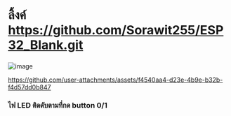 # ลิ้งค์ https://github.com/Sorawit255/ESP32_Blank.git
###
![image](https://github.com/user-attachments/assets/0e241fb9-0e29-4136-b137-19a98c311fec)


https://github.com/user-attachments/assets/f4540aa4-d23e-4b9e-b32b-f4d57dd0b847


### ไฟ LED ติดดับตามที่กด button 0/1
